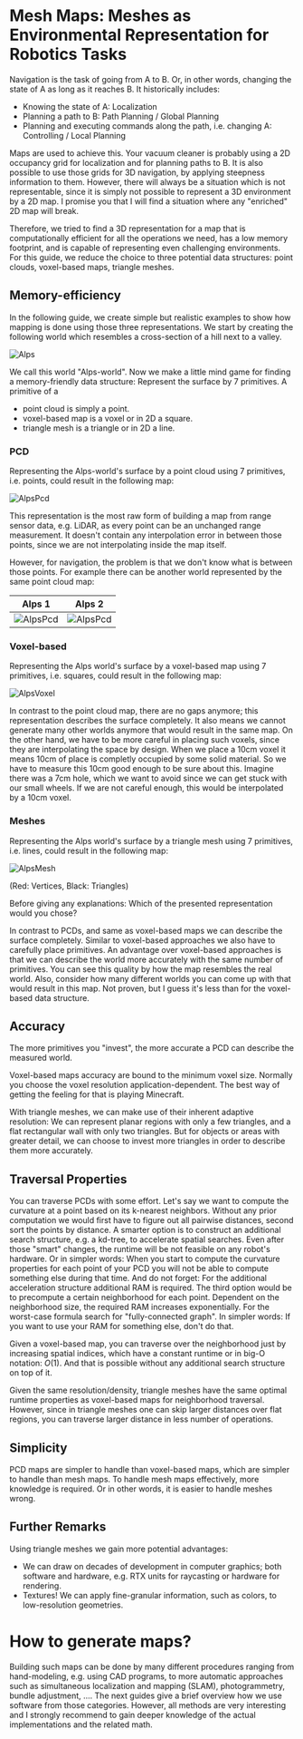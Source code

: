 
# Mesh Maps: Meshes as Environmental Representation for Robotics Tasks

Navigation is the task of going from A to B. Or, in other words, changing the state of A as long as it reaches B. It historically includes:

- Knowing the state of A: Localization
- Planning a path to B: Path Planning / Global Planning
- Planning and executing commands along the path, i.e. changing A: Controlling / Local Planning

Maps are used to achieve this.
Your vacuum cleaner is probably using a 2D occupancy grid for localization and for planning paths to B.
It is also possible to use those grids for 3D navigation, by applying steepness information to them.
However, there will always be a situation which is not representable, since it is simply not possible to represent a 3D environment by a 2D map.
I promise you that I will find a situation where any "enriched" 2D map will break.

Therefore, we tried to find a 3D representation for a map that is computationally efficient for all the operations we need, has a low memory footprint, and is capable of representing even challenging environments.
For this guide, we reduce the choice to three potential data structures: point clouds, voxel-based maps, triangle meshes.

## Memory-efficiency

In the following guide, we create simple but realistic examples to show how mapping is done using those three representations.
We start by creating the following world which resembles a cross-section of a hill next to a valley.

![Alps](/media/alps.png)

We call this world "Alps-world". Now we make a little mind game for finding a memory-friendly data structure: Represent the surface by 7 primitives.
A primitive of a 
- point cloud is simply a point.
- voxel-based map is a voxel or in 2D a square.
- triangle mesh is a triangle or in 2D a line.

### PCD

Representing the Alps-world's surface by a point cloud using 7 primitives, i.e. points, could result in the following map:


![AlpsPcd](/media/alps_pcd.png)


This representation is the most raw form of building a map from range sensor data, e.g. LiDAR, as every point can be an unchanged range measurement.
It doesn't contain any interpolation error in between those points, since we are not interpolating inside the map itself.

However, for navigation, the problem is that we don't know what is between those points.
For example there can be another world represented by the same point cloud map:

| Alps 1 | Alps 2 |
|:--:|:--:|
| ![AlpsPcd](/media/alps_pcd.png) | ![AlpsPcd](/media/alps_pcd_2.png) |


### Voxel-based

Representing the Alps world's surface by a voxel-based map using 7 primitives, i.e. squares, could result in the following map:

![AlpsVoxel](/media/alps_voxel.png)

In contrast to the point cloud map, there are no gaps anymore; this representation describes the surface completely.
It also means we cannot generate many other worlds anymore that would result in the same map.
On the other hand, we have to be more careful in placing such voxels, since they are interpolating the space by design.
When we place a 10cm voxel it means 10cm of place is completly occupied by some solid material.
So we have to measure this 10cm good enough to be sure about this.
Imagine there was a 7cm hole, which we want to avoid since we can get stuck with our small wheels.
If we are not careful enough, this would be interpolated by a 10cm voxel.


### Meshes

Representing the Alps world's surface by a triangle mesh using 7 primitives, i.e. lines, could result in the following map:

![AlpsMesh](/media/alps_mesh.png)

(Red: Vertices, Black: Triangles)

Before giving any explanations: Which of the presented representation would you chose?

In contrast to PCDs, and same as voxel-based maps we can describe the surface completely.
Similar to voxel-based approaches we also have to carefully place primitives.
An advantage over voxel-based approaches is that we can describe the world more accurately with the same number of primitives.
You can see this quality by how the map resembles the real world.
Also, consider how many different worlds you can come up with that would result in this map.
Not proven, but I guess it's less than for the voxel-based data structure.



## Accuracy

The more primitives you "invest", the more accurate a PCD can describe the measured world.

Voxel-based maps accuracy are bound to the minimum voxel size.
Normally you choose the voxel resolution application-dependent.
The best way of getting the feeling for that is playing Minecraft.

With triangle meshes, we can make use of their inherent adaptive resolution:
We can represent planar regions with only a few triangles, and a flat rectangular wall with only two triangles.
But for objects or areas with greater detail, we can choose to invest more triangles in order to describe them more accurately.


## Traversal Properties

You can traverse PCDs with some effort.
Let's say we want to compute the curvature at a point based on its k-nearest neighbors.
Without any prior computation we would first have to figure out all pairwise distances, second sort the points by distance.
A smarter option is to construct an additional search structure, e.g. a kd-tree, to accelerate spatial searches.
Even after those "smart" changes, the runtime will be not feasible on any robot's hardware.
Or in simpler words: When you start to compute the curvature properties for each point of your PCD you will not be able to compute something else during that time.
And do not forget: For the additional acceleration structure additional RAM is required.
The third option would be to precompute a certain neighborhood for each point.
Dependent on the neighborhood size, the required RAM increases exponentially.
For the worst-case formula search for "fully-connected graph".
In simpler words: If you want to use your RAM for something else, don't do that.

Given a voxel-based map, you can traverse over the neighborhood just by increasing spatial indices, which have a constant runtime or in big-O notation: $O(1)$.
And that is possible without any additional search structure on top of it.

Given the same resolution/density, triangle meshes have the same optimal runtime properties as voxel-based maps for neighborhood traversal.
However, since in triangle meshes one can skip larger distances over flat regions, you can traverse larger distance in less number of operations.

## Simplicity

PCD maps are simpler to handle than voxel-based maps, which are simpler to handle than mesh maps.
To handle mesh maps effectively, more knowledge is required.
Or in other words, it is easier to handle meshes wrong.

## Further Remarks

Using triangle meshes we gain more potential advantages:
- We can draw on decades of development in computer graphics; both software and hardware, e.g. RTX units for raycasting or hardware for rendering.
- Textures! We can apply fine-granular information, such as colors, to low-resolution geometries.


# How to generate maps?

Building such maps can be done by many different procedures ranging from hand-modeling, e.g. using CAD programs, to more automatic approaches such as simultaneous localization and mapping (SLAM), photogrammetry, bundle adjustment, ....
The next guides give a brief overview how we use software from those categories.
However, all methods are very interesting and I strongly recommend to gain deeper knowledge of the actual implementations and the related math.

